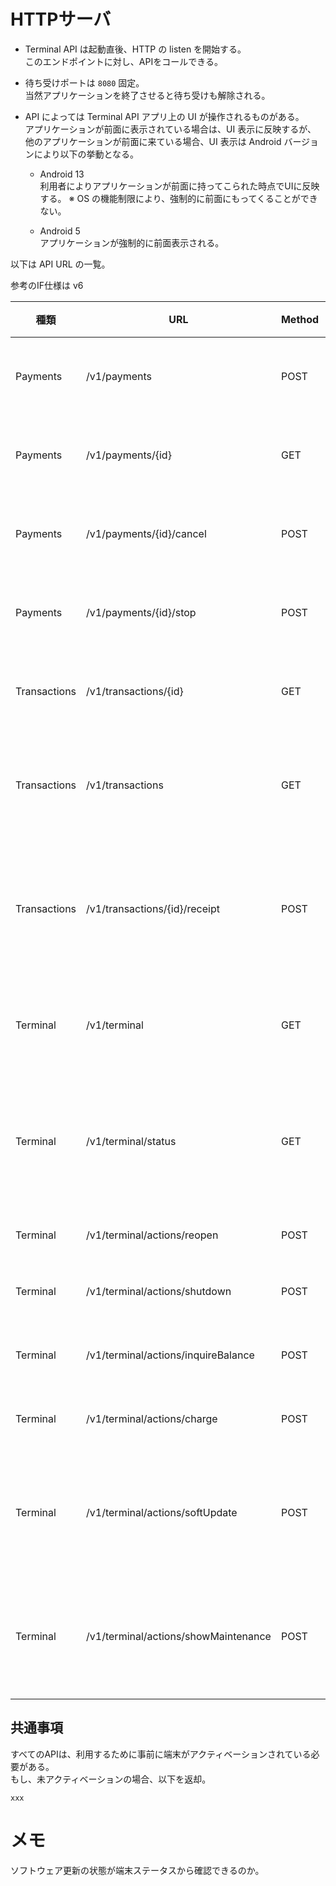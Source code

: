 # HTTPサーバ

- Terminal API は起動直後、HTTP の listen を開始する。  
  このエンドポイントに対し、APIをコールできる。  
- 待ち受けポートは `8080` 固定。  
  当然アプリケーションを終了させると待ち受けも解除される。  
- API によっては Terminal API アプリ上の UI が操作されるものがある。  
  アプリケーションが前面に表示されている場合は、UI 表示に反映するが、  
  他のアプリケーションが前面に来ている場合、UI 表示は Android バージョンにより以下の挙動となる。

  - Android 13    
    利用者によりアプリケーションが前面に持ってこられた時点でUIに反映する。
    ※ OS の機能制限により、強制的に前面にもってくることができない。

  - Android 5  
    アプリケーションが強制的に前面表示される。

  


以下は API URL の一覧。

参考のIF仕様は v6

| 種類 | URL | Method | 概要 | 
|---|---|---|---|
| Payments | /v1/payments | POST | 決済の実行 |
| Payments | /v1/payments/{id} | GET | 決済の取得 |
| Payments | /v1/payments/{id}/cancel | POST | 決済の取消 |
| Payments | /v1/payments/{id}/stop | POST | 決済の中断 |
| Transactions | /v1/transactions/{id} | GET | 取引の取得 |
| Transactions | /v1/transactions | GET | 取引の一覧取得 |
| Transactions | /v1/transactions/{id}/receipt | POST | 取引のレシート印刷 |
| Terminal | /v1/terminal | GET | 端末情報取得 | 
| Terminal | /v1/terminal/status | GET | 端末ステータス取得 | 
| Terminal | /v1/terminal/actions/reopen | POST | 再開局 | 
| Terminal | /v1/terminal/actions/shutdown | POST | 業務終了 |
| Terminal | /v1/terminal/actions/inquireBalance | POST | 残高照会 | 
| Terminal | /v1/terminal/actions/charge | POST | チャージ |
| Terminal | /v1/terminal/actions/softUpdate | POST | ソフトウェア更新 |
| Terminal | /v1/terminal/actions/showMaintenance | POST | 保守メニュー表示 |




## 共通事項
すべてのAPIは、利用するために事前に端末がアクティベーションされている必要がある。  
もし、未アクティベーションの場合、以下を返却。

`xxx`


# メモ
ソフトウェア更新の状態が端末ステータスから確認できるのか。

